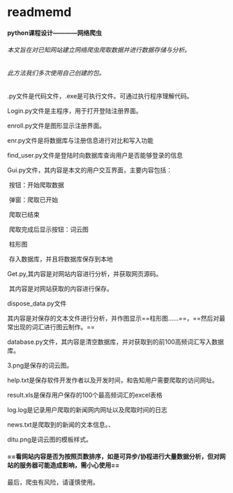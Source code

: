 # readmemd

#### python课程设计————网络爬虫

###### 本文旨在对已知网站建立网络爬虫爬取数据并进行数据存储与分析。

###### 此方法我们多次使用自己创建的包。

.py文件是代码文件，.exe是可执行文件。可通过执行程序理解代码。

Login.py文件是主程序，用于打开登陆注册界面。

enroll.py文件是图形显示注册界面。

enr.py文件是将数据库与注册信息进行对比和写入功能

find_user.py文件是登陆时向数据库查询用户是否能够登录的信息

Gui.py文件，其内容是本文的用户交互界面，主要内容包括： 

​						按钮：开始爬取数据

​						弹窗：爬取已开始

​									爬取已结束

​						爬取完成后显示按钮：词云图

​																柱形图

​																存入数据库，并且将数据库保存到本地

Get.py,其内容是对网站内容进行分析，并获取网页源码。

​		其内容是对网站获取的内容进行保存。

dispose_data.py文件

​		其内容是对保存的文本文件进行分析，并作图显示==柱形图……==，==然后对最常出现的词汇进行图云制作。==

database.py文件，其内容是清空数据库，并对获取到的前100高频词汇写入数据库。



3.png是保存的词云图。

help.txt是保存软件开发作者以及开发时间，和告知用户需要爬取的访问网址。

result.xls是保存用户保存的100个最高频词汇的excel表格

log.log是记录用户爬取的新闻网内网址以及爬取时间的日志

news.txt是爬取到的新闻的文本信息。、

ditu.png是词云图的模板样式。

#### ==看网站内容是否为按照页数排序，如是可异步/协程进行大量数据分析，但对网站的服务器可能造成影响，需小心使用==

最后，爬虫有风险，请谨慎使用。

